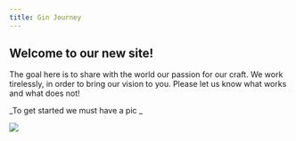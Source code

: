 ```yaml
---
title: Gin Journey
---
```

## Welcome to our new site!

The goal here is to share with the world our passion for our craft. We work tirelessly, in order to bring our vision to you. Please let us know what works and what does not! 

_To get started we must have a pic _

![](/.vuepress/dist/sws_logo_stacked-red-oregon.jpg)
